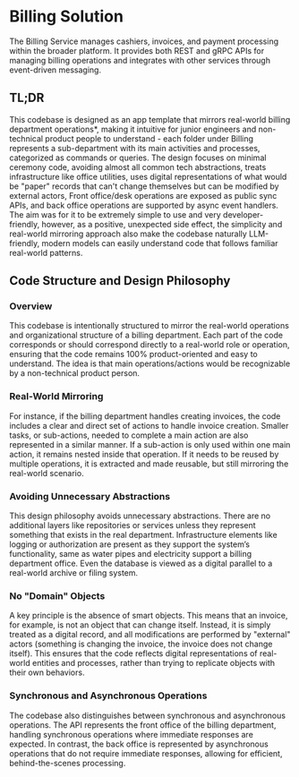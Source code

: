 # Billing Solution

The Billing Service manages cashiers, invoices, and payment processing within the broader platform. It provides both REST and gRPC APIs for managing billing operations and integrates with other services through event-driven messaging.

## TL;DR

This codebase is designed as an app template that mirrors real-world billing department operations\*, making it intuitive for junior engineers and non-technical product people to understand - each folder under Billing represents a sub-department with its main activities and processes, categorized as commands or queries. The design focuses on minimal ceremony code, avoiding almost all common tech abstractions, treats infrastructure like office utilities, uses digital representations of what would be "paper" records that can't change themselves but can be modified by external actors, Front office/desk operations are exposed as public sync APIs, and back office operations are supported by async event handlers.
The aim was for it to be extremely simple to use and very developer-friendly, however, as a positive, unexpected side effect, the simplicity and real-world mirroring approach also make the codebase naturally LLM-friendly, modern models can easily understand code that follows familiar real-world patterns.

## Code Structure and Design Philosophy

### Overview

This codebase is intentionally structured to mirror the real-world operations and organizational structure of a billing department.
Each part of the code corresponds or should correspond directly to a real-world role or operation, ensuring that the code remains 100% product-oriented and easy to understand.
The idea is that main operations/actions would be recognizable by a non-technical product person.

### Real-World Mirroring

For instance, if the billing department handles creating invoices, the code includes a clear and
direct set of actions to handle invoice creation.
Smaller tasks, or sub-actions, needed to complete a main action are also represented in a similar manner.
If a sub-action is only used within one main action, it remains nested inside that operation. If it needs to be reused by multiple operations,
it is extracted and made reusable, but still mirroring the real-world scenario.

### Avoiding Unnecessary Abstractions

This design philosophy avoids unnecessary abstractions. There are no additional layers like repositories or services unless they represent
something that exists in the real department. Infrastructure elements like logging or authorization are present as they support the system’s
functionality, same as water pipes and electricity support a billing department office. Even the database is viewed as a digital parallel to a
real-world archive or filing system.

### No "Domain" Objects

A key principle is the absence of smart objects. This means that an invoice, for example, is not an object that can change itself.
Instead, it is simply treated as a digital record, and all modifications are performed by "external" actors (something is changing the invoice,
the invoice does not change itself). This ensures that the code reflects digital representations of real-world entities and processes,
rather than trying to replicate objects with their own behaviors.

### Synchronous and Asynchronous Operations

The codebase also distinguishes between synchronous and asynchronous operations.
The API represents the front office of the billing department, handling synchronous operations where immediate responses are expected.
In contrast, the back office is represented by asynchronous operations that do not require immediate responses, allowing for efficient,
behind-the-scenes processing.
